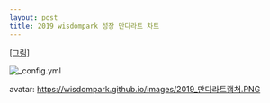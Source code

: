 ```yaml
---
layout: post
title: 2019 wisdompark 성장 만다라트 차트 
---
```

[[그림]](https://wisdompark.github.io/images/2019_만다라트캡쳐.PNG)
      
![_config.yml]({{site.baseurl}}/images/2019_만다라트캡쳐.PNG)

avatar: https://wisdompark.github.io/images/2019_만다라트캡쳐.PNG
  
